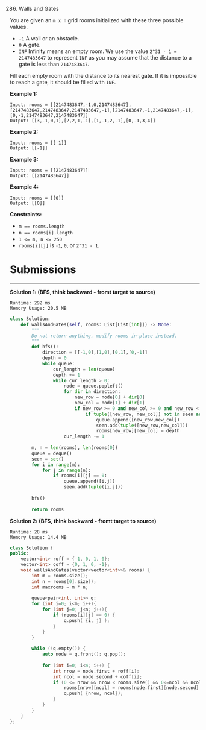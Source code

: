 286. Walls and Gates

You are given an `m x n` grid rooms initialized with these three possible values.

* `-1` A wall or an obstacle.
* `0` A gate.
* `INF` Infinity means an empty room. We use the value `2^31 - 1 = 2147483647` to represent `INF` as you may assume that the distance to a gate is less than `2147483647`.

Fill each empty room with the distance to its nearest gate. If it is impossible to reach a gate, it should be filled with `INF`.

 

**Example 1:**

```
Input: rooms = [[2147483647,-1,0,2147483647],[2147483647,2147483647,2147483647,-1],[2147483647,-1,2147483647,-1],[0,-1,2147483647,2147483647]]
Output: [[3,-1,0,1],[2,2,1,-1],[1,-1,2,-1],[0,-1,3,4]]
```

**Example 2:**
```
Input: rooms = [[-1]]
Output: [[-1]]
```

**Example 3:**
```
Input: rooms = [[2147483647]]
Output: [[2147483647]]
```

**Example 4:**
```
Input: rooms = [[0]]
Output: [[0]]
```

**Constraints:**

* `m == rooms.length`
* `n == rooms[i].length`
* `1 <= m, n <= 250`
* `rooms[i][j]` is `-1`, `0`, or `2^31 - 1`.

# Submissions
---
**Solution 1: (BFS, think backward - fromt target to source)**
```
Runtime: 292 ms
Memory Usage: 20.5 MB
```
```python
class Solution:
    def wallsAndGates(self, rooms: List[List[int]]) -> None:
        """
        Do not return anything, modify rooms in-place instead.
        """
        def bfs():
            direction = [[-1,0],[1,0],[0,1],[0,-1]]
            depth = 0
            while queue:
                cur_length = len(queue)
                depth += 1
                while cur_length > 0:
                    node = queue.popleft()
                    for dir in direction:
                        new_row = node[0] + dir[0]
                        new_col = node[1] + dir[1]
                        if new_row >= 0 and new_col >= 0 and new_row < m and new_col < n:
                            if tuple([new_row, new_col]) not in seen and (rooms[new_row][new_col] == 2147483647):
                                queue.append([new_row,new_col])
                                seen.add(tuple([new_row,new_col]))
                                rooms[new_row][new_col] = depth 
                    cur_length -= 1
        
        m, n = len(rooms), len(rooms[0])
        queue = deque()
        seen = set()
        for i in range(m):
            for j in range(n):
                if rooms[i][j] == 0:
                    queue.append([i,j])
                    seen.add(tuple([i,j]))
        
        bfs()
        
        return rooms
```

**Solution 2: (BFS, think backward - fromt target to source)**
```
Runtime: 28 ms
Memory Usage: 14.4 MB
```
```c++
class Solution {
public:
    vector<int> roff = {-1, 0, 1, 0};
    vector<int> coff = {0, 1, 0, -1};
    void wallsAndGates(vector<vector<int>>& rooms) {
        int m = rooms.size();
        int n = rooms[0].size();
        int maxrooms = m * n;
        
        queue<pair<int, int>> q;
        for (int i=0; i<m; i++){
            for (int j=0; j<n; j++){
                if (rooms[i][j] == 0) {
                    q.push( {i, j} ); 
                }
            }
        }
        
        while (!q.empty()) {
            auto node = q.front(); q.pop();
            
            for (int i=0; i<4; i++) {
                int nrow = node.first + roff[i];
                int ncol = node.second + coff[i];
                if (0 <= nrow && nrow < rooms.size() && 0<=ncol && ncol < rooms[0].size() && rooms[nrow][ncol] == 2147483647) {
                    rooms[nrow][ncol] = rooms[node.first][node.second] + 1;
                    q.push( {nrow, ncol});
                }
            }
        }
    }
};
```